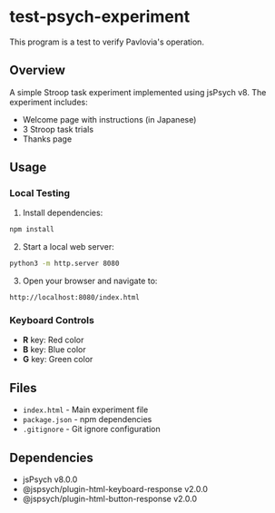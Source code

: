 # test-psych-experiment
This program is a test to verify Pavlovia's operation.

## Overview
A simple Stroop task experiment implemented using jsPsych v8. The experiment includes:
- Welcome page with instructions (in Japanese)
- 3 Stroop task trials
- Thanks page

## Usage

### Local Testing
1. Install dependencies:
```bash
npm install
```

2. Start a local web server:
```bash
python3 -m http.server 8080
```

3. Open your browser and navigate to:
```
http://localhost:8080/index.html
```

### Keyboard Controls
- **R** key: Red color
- **B** key: Blue color  
- **G** key: Green color

## Files
- `index.html` - Main experiment file
- `package.json` - npm dependencies
- `.gitignore` - Git ignore configuration

## Dependencies
- jsPsych v8.0.0
- @jspsych/plugin-html-keyboard-response v2.0.0
- @jspsych/plugin-html-button-response v2.0.0
